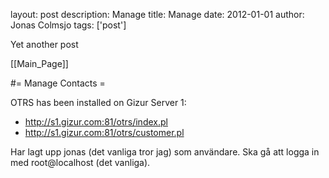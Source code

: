 layout: post
description: Manage
title: Manage
date: 2012-01-01
author: Jonas Colmsjo
tags: ['post']

Yet another post





[[Main_Page]]

#= Manage Contacts =

OTRS has been installed on Gizur Server 1:

* http://s1.gizur.com:81/otrs/index.pl
* http://s1.gizur.com:81/otrs/customer.pl


Har lagt upp jonas (det vanliga tror jag) som användare. Ska gå att logga in med root@localhost (det vanliga).
